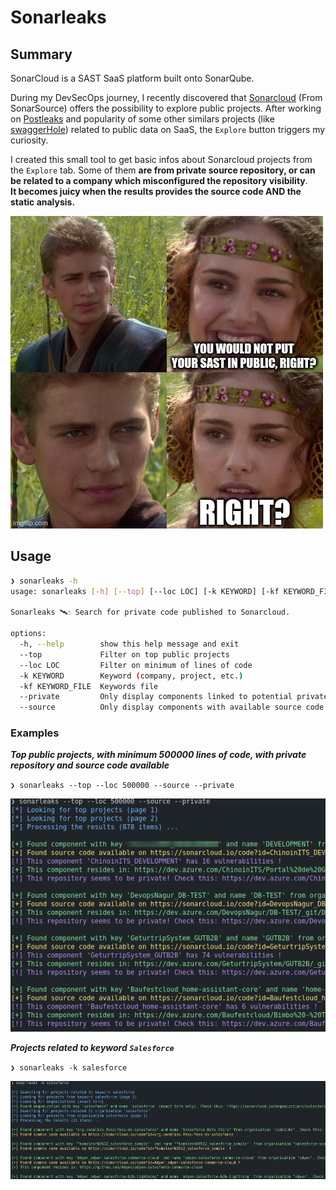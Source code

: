 # Sonarleaks

## Summary

SonarCloud is a SAST SaaS platform built onto SonarQube.

During my DevSecOps journey, I recently discovered that [Sonarcloud](https://sonarcloud.io/) (From SonarSource) offers the possibility to explore public projects.
After working on [Postleaks](https://github.com/cosad3s/postleaks) and popularity of some other similars projects (like [swaggerHole](https://github.com/Liodeus/swaggerHole)) related to public data on SaaS, the `Explore` button triggers my curiosity.

I created this small tool to get basic infos about Sonarcloud projects from the `Explore` tab. Some of them **are from private source repository, or can be related to a company which misconfigured the repository visibility**.  
**It becomes juicy when the results provides the source code AND the static analysis.**

![alt text](assets/meme.jpg)

## Usage

```bash
❯ sonarleaks -h
usage: sonarleaks [-h] [--top] [--loc LOC] [-k KEYWORD] [-kf KEYWORD_FILE] [--private] [--source]

Sonarleaks 🛰️💧 Search for private code published to Sonarcloud.

options:
  -h, --help        show this help message and exit
  --top             Filter on top public projects
  --loc LOC         Filter on minimum of lines of code
  -k KEYWORD        Keyword (company, project, etc.)
  -kf KEYWORD_FILE  Keywords file
  --private         Only display components linked to potential private repository.
  --source          Only display components with available source code.
```

### Examples

***Top public projects, with minimum 500000 lines of code, with private repository and source code available***

`❯ sonarleaks --top --loc 500000 --source --private`

![alt text](assets/image.png)

***Projects related to keyword `Salesforce`***

`❯ sonarleaks -k salesforce`

![alt text](assets/image2.png)
